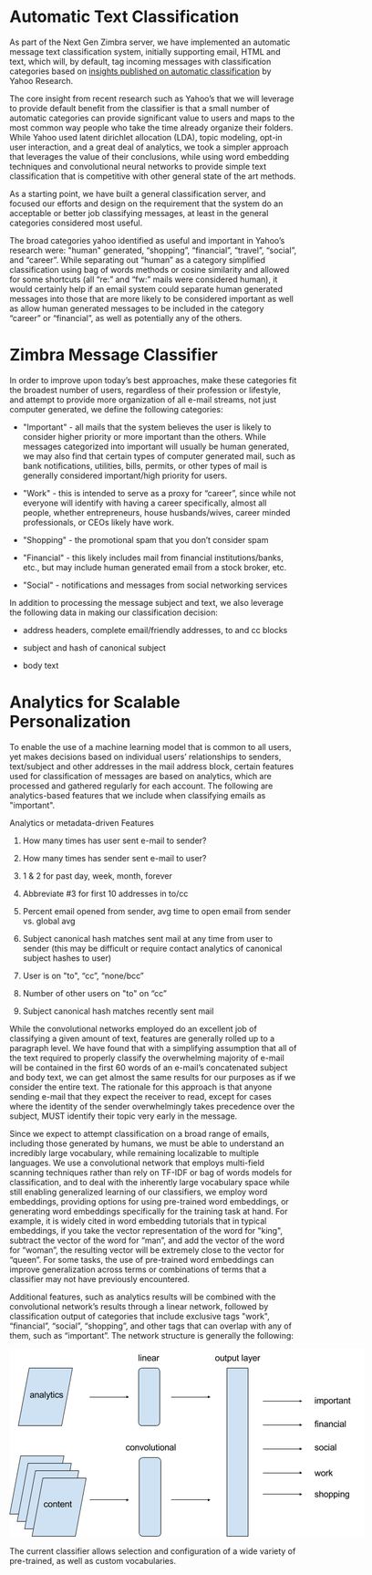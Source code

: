 # Automatic Text Classification

As part of the Next Gen Zimbra server, we have implemented an automatic message text classification system, initially supporting email,  HTML and text, which will, by default, tag incoming messages with classification categories based on [insights published on automatic classification](https://arxiv.org/pdf/1606.09296.pdf) by Yahoo Research.

The core insight from recent research such as Yahoo’s that we will leverage to provide default benefit from the classifier is that a small number of automatic categories can provide significant value to users and maps to the most common way people who take the time already organize their folders. While Yahoo used latent dirichlet allocation (LDA), topic modeling, opt-in user interaction, and a great deal of analytics, we took a simpler approach that leverages the value of their conclusions, while using word embedding techniques and convolutional neural networks to provide simple text classification that is competitive with other general state of the art methods.

As a starting point, we have built a general classification server, and focused our efforts and design on the requirement that the system do an acceptable or better job classifying messages, at least in the general categories considered most useful.

The broad categories yahoo identified as useful and important in Yahoo’s research were: "human" generated, “shopping”, “financial”, “travel”, “social”, and “career”. While separating out “human” as a category simplified classification using bag of words methods or cosine similarity and allowed for some shortcuts (all “re:” and “fw:” mails were considered human), it would certainly help if an email system could separate human generated messages into those that are more likely to be considered important as well as allow human generated messages to be included in the category “career” or “financial”, as well as potentially any of the others.

# Zimbra Message Classifier

In order to improve upon today’s best approaches, make these categories fit the broadest number of users, regardless of their profession or lifestyle, and attempt to provide more organization of all e-mail streams, not just computer generated, we define the following categories:

* "Important" - all mails that the system believes the user is likely to consider higher priority or more important than the others. While messages categorized into important will usually be human generated, we may also find that certain types of computer generated mail, such as bank notifications, utilities, bills, permits, or other types of mail is generally considered important/high priority for users.

* "Work" - this is intended to serve as a proxy for “career”, since while not everyone will identify with having a career specifically, almost all people, whether entrepreneurs, house husbands/wives, career minded professionals, or CEOs likely have work.

* "Shopping" - the promotional spam that you don’t consider spam

* "Financial" - this likely includes mail from financial institutions/banks, etc., but may include human generated email from a stock broker, etc.

* "Social" - notifications and messages from social networking services

In addition to processing the message subject and text, we also leverage the following data in making our classification decision:

* address headers, complete email/friendly addresses, to and cc blocks

* subject and hash of canonical subject

* body text

# Analytics for Scalable Personalization

To enable the use of a machine learning model that is common to all users, yet makes decisions based on individual users’ relationships to senders, text/subject and other addresses in the mail address block, certain features used for classification of messages are based on analytics, which are processed and gathered regularly for each account. The following are analytics-based features that we include when classifying emails as "important".

Analytics or metadata-driven Features

1. How many times has user sent e-mail to sender?

2. How many times has sender sent e-mail to user?

3. 1 & 2 for past day, week, month, forever

4. Abbreviate #3 for first 10 addresses in to/cc

5. Percent email opened from sender, avg time to open email from sender vs. global avg

6. Subject canonical hash matches sent mail at any time from user to sender (this may be difficult or require contact analytics of canonical subject hashes to user)

7. User is on "to", “cc”, “none/bcc”

8. Number of other users on "to" on “cc”

9. Subject canonical hash matches recently sent mail

While the convolutional networks employed do an excellent job of classifying a given amount of text, features are generally rolled up to a paragraph level. We have found that with a simplifying assumption that all of the text required to properly classify the overwhelming majority of e-mail will be contained in the first 60 words of an e-mail’s concatenated subject and body text, we can get almost the same results for our purposes as if we consider the entire text. The rationale for this approach is that anyone sending e-mail that they expect the receiver to read, except for cases where the identity of the sender overwhelmingly takes precedence over the subject, MUST identify their topic very early in the message.

Since we expect to attempt classification on a broad range of emails, including those generated by humans, we must be able to understand an incredibly large vocabulary, while remaining localizable to multiple languages. We use a convolutional network that employs multi-field scanning techniques rather than rely on TF-IDF or bag of words models for classification, and to deal with the inherently large vocabulary space while still enabling generalized learning of our classifiers, we employ word embeddings, providing options for using pre-trained word embeddings, or generating word embeddings specifically for the training task at hand. For example, it is widely cited in word embedding tutorials that in typical embeddings, if you take the vector representation of the word for "king", subtract the vector of the word for “man”, and add the vector of the word for “woman”, the resulting vector will be extremely close to the vector for “queen”. For some tasks, the use of pre-trained word embeddings can improve generalization across terms or combinations of terms that a classifier may not have previously encountered.

Additional features, such as analytics results will be combined with the convolutional network’s results through a linear network, followed by classification output of categories that include exclusive tags "work", “financial”, “social”, “shopping”, and other tags that can overlap with any of them, such as “important”. The network structure is generally the following:

<span style="overflow: hidden; display: inline-block; margin: 0.00px 0.00px; border: 0.00px solid #000000; transform: rotate(0.00rad) translateZ(0px); -webkit-transform: rotate(0.00rad) translateZ(0px); width: 624.00px; height: 330.67px;">![](images/nntopology.png)</span>


The current classifier allows selection and configuration of a wide variety of pre-trained, as well as custom vocabularies.
